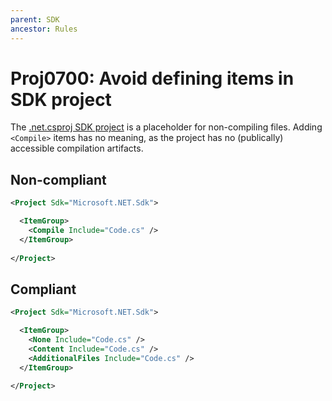 ```yaml
---
parent: SDK
ancestor: Rules
---
```


# Proj0700: Avoid defining <Compile> items in SDK project
The [.net.csproj SDK project](../general/sdk.md) is a placeholder for
non-compiling files. Adding `<Compile>` items has no meaning, as the
project has no (publically) accessible compilation artifacts.

## Non-compliant
``` xml
<Project Sdk="Microsoft.NET.Sdk">

  <ItemGroup>
    <Compile Include="Code.cs" />
  </ItemGroup>
  
</Project>
```

## Compliant
``` xml
<Project Sdk="Microsoft.NET.Sdk">

  <ItemGroup>
    <None Include="Code.cs" />
	<Content Include="Code.cs" />
	<AdditionalFiles Include="Code.cs" />
  </ItemGroup>
  
</Project>
```
